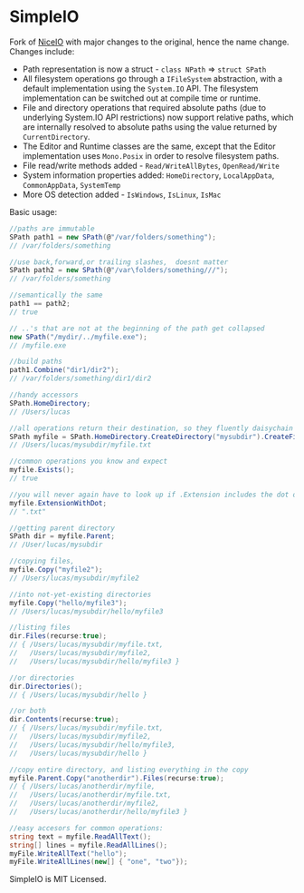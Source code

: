 # SimpleIO 

Fork of [NiceIO](https://github.com/lucasmeijer/NiceIO) with major changes to the original, hence the name change. Changes include:

- Path representation is now a struct - `class NPath` => `struct SPath`
- All filesystem operations go through a `IFileSystem` abstraction, with a default implementation using the `System.IO` API. The filesystem implementation can be switched out at compile time or runtime.
- File and directory operations that required absolute paths (due to underlying System.IO API restrictions) now support relative paths, which are internally resolved to absolute paths using the value returned by `CurrentDirectory`.
- The Editor and Runtime classes are the same, except that the Editor implementation uses `Mono.Posix` in order to resolve filesystem paths.
- File read/write methods added - `Read/WriteAllBytes`, `OpenRead/Write`
- System information properties added: `HomeDirectory`, `LocalAppData`, `CommonAppData`, `SystemTemp`
- More OS detection added - `IsWindows`, `IsLinux`, `IsMac`


Basic usage:
```c#
//paths are immutable
SPath path1 = new SPath(@"/var/folders/something");
// /var/folders/something

//use back,forward,or trailing slashes,  doesnt matter
SPath path2 = new SPath(@"/var\folders/something///");
// /var/folders/something

//semantically the same
path1 == path2;
// true

// ..'s that are not at the beginning of the path get collapsed
new SPath("/mydir/../myfile.exe");
// /myfile.exe

//build paths
path1.Combine("dir1/dir2");
// /var/folders/something/dir1/dir2

//handy accessors
SPath.HomeDirectory;
// /Users/lucas

//all operations return their destination, so they fluently daisychain
SPath myfile = SPath.HomeDirectory.CreateDirectory("mysubdir").CreateFile("myfile.txt");
// /Users/lucas/mysubdir/myfile.txt

//common operations you know and expect
myfile.Exists();
// true

//you will never again have to look up if .Extension includes the dot or not
myfile.ExtensionWithDot;
// ".txt"

//getting parent directory
SPath dir = myfile.Parent;
// /User/lucas/mysubdir

//copying files,
myfile.Copy("myfile2");
// /Users/lucas/mysubdir/myfile2

//into not-yet-existing directories
myfile.Copy("hello/myfile3");
// /Users/lucas/mysubdir/hello/myfile3

//listing files
dir.Files(recurse:true);
// { /Users/lucas/mysubdir/myfile.txt, 
//   /Users/lucas/mysubdir/myfile2, 
//   /Users/lucas/mysubdir/hello/myfile3 }

//or directories
dir.Directories();
// { /Users/lucas/mysubdir/hello }

//or both
dir.Contents(recurse:true);
// { /Users/lucas/mysubdir/myfile.txt, 
//   /Users/lucas/mysubdir/myfile2, 
//   /Users/lucas/mysubdir/hello/myfile3, 
//   /Users/lucas/mysubdir/hello }

//copy entire directory, and listing everything in the copy
myfile.Parent.Copy("anotherdir").Files(recurse:true);
// { /Users/lucas/anotherdir/myfile, 
//   /Users/lucas/anotherdir/myfile.txt, 
//   /Users/lucas/anotherdir/myfile2, 
//   /Users/lucas/anotherdir/hello/myfile3 }

//easy accesors for common operations:
string text = myfile.ReadAllText();
string[] lines = myfile.ReadAllLines();
myFile.WriteAllText("hello");
myFile.WriteAllLines(new[] { "one", "two"});
```

SimpleIO is MIT Licensed.

